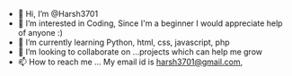 - 👋 Hi, I’m @Harsh3701
- 👀 I’m interested in Coding, Since I'm a beginner I would appreciate help of anyone :)
- 🌱 I’m currently learning Python, html, css, javascript, php
- 💞️ I’m looking to collaborate on ...projects which can help me grow
- 📫 How to reach me ... My email id is harsh3701@gmail.com, 

<!---
Harsh3701/Harsh3701 is a ✨ special ✨ repository because its `README.md` (this file) appears on your GitHub profile.
You can click the Preview link to take a look at your changes.
--->
